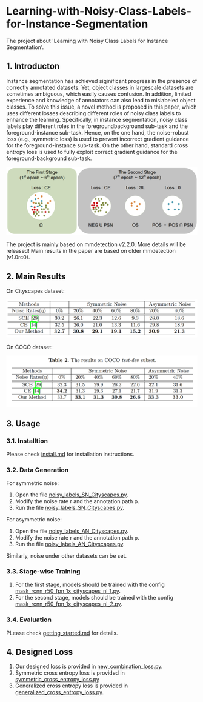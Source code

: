 # Learning-with-Noisy-Class-Labels-for-Instance-Segmentation
The project about 'Learning with Noisy Class Labels for Instance Segmentation'.

## 1. Introducton

Instance segmentation has achieved siginificant progress in the presence of correctly annotated datasets. Yet, object classes in largescale datasets are sometimes ambiguous, which easily causes confusion. In addition, limited experience and knowledge of annotators can also lead to mislabeled object classes. To solve this issue, a novel method is proposed in this paper, which uses different losses describing different roles of noisy class labels to enhance the learning. Specifically, in instance segmentation, noisy class labels play different roles in the foregroundbackground sub-task and the foreground-instance sub-task. Hence, on the one hand, the noise-robust loss (e.g., symmetric loss) is used to prevent incorrect gradient guidance for the foreground-instance sub-task. On the other hand, standard cross entropy loss is used to fully exploit correct gradient guidance for the foreground-background sub-task.

![Overview](Illustration/Overview.png)

The project is mainly based on mmdetection v2.2.0. More details will be released! Main results in the paper are based on older mmdetection (v1.0rc0).

## 2. Main Results

On Cityscapes dataset:

![Cityscapes](Illustration/Cityscapes.png)

On COCO dataset:

![COCO](Illustration/COCO.png)

## 3. Usage
### 3.1. Installtion

  Please check [install.md](docs/install.md) for installation instructions.

### 3.2. Data Generation
  For symmetric noise:
  1. Open the file [noisy_labels_SN_Cityscapes.py](/noisy_labels_SN_Cityscapes.py).
  2. Modify the noise rate r and the annotation path p.
  3. Run the file [noisy_labels_SN_Cityscapes.py](/noisy_labels_SN_Cityscapes.py).
  
  For asymmetric noise:
  1. Open the file [noisy_labels_AN_Cityscapes.py](/noisy_labels_AN_Cityscapes.py).
  2. Modify the noise rate r and the annotation path p.
  3. Run the file [noisy_labels_AN_Cityscapes.py](/noisy_labels_AN_Cityscapes.py).
  
  Similarly, noise under other datasets can be set.

### 3.3. Stage-wise Training

  1. For the first stage, models should be trained with the config [mask_rcnn_r50_fpn_1x_cityscapes_nl_1.py](/configs/cityscapes/mask_rcnn_r50_fpn_1x_cityscapes_nl_1.py).
  2. For the second stage, models should be trained with the config [mask_rcnn_r50_fpn_1x_cityscapes_nl_2.py](/configs/cityscapes/mask_rcnn_r50_fpn_1x_cityscapes_nl_2.py).

### 3.4. Evaluation
  
  PLease check [getting_started.md](docs/getting_started.md) for details.

## 4. Designed Loss

  1. Our designed loss is provided in [new_combination_loss.py](/mmdet/models/losses/new_combination_loss.py). 
  2. Symmetric cross entropy loss is provided in [symmetric_cross_entropy_loss.py](/mmdet/models/losses/symmetric_cross_entropy_loss.py) 
  3. Generalized cross entropy loss is provided in [generalized_cross_entropy_loss.py](/mmdet/models/losses/generalized_cross_entropy_loss.py).
